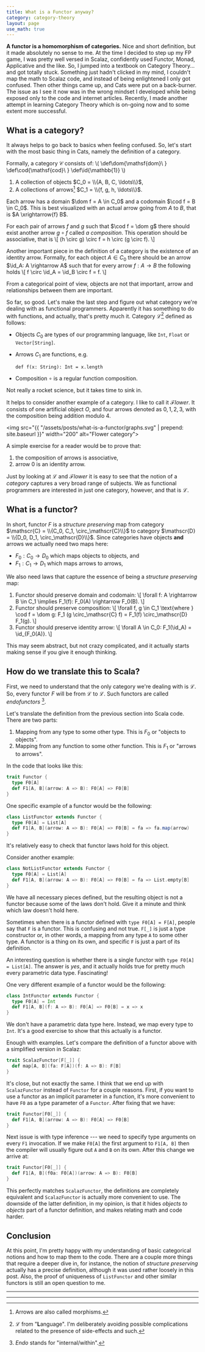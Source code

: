 ```yaml
---
title: What is a Functor anyway?
category: category-theory
layout: page
use_math: true
---
```


**A functor is a homomorphism of categories.**
Nice and short definition, but it made absolutely no sense to me.
At the time I decided to step up my FP game, I was pretty well versed in Scalaz, confidently used Functor, Monad, Applicative and the like.
So, I jumped into a textbook on Category Theory... and got totally stuck.
Something just hadn't clicked in my mind, I couldn't map the math to Scalaz code, and instead of being enlightened I only got confused.
Then other things came up, and Cats were put on a back-burner.
The issue as I see it now was in the wrong mindset I developed while being exposed only to the code and internet articles.
Recently, I made another attempt in learning Category Theory which is on-going now and to some extent more successful.

## What is a category?
It always helps to go back to basics when feeling confused.
So, let's start with the most basic thing in Cats, namely the definition of a category.

Formally, a category $\mathscr{C}$ consists of:
\\(
    \def\dom{\mathsf{dom}\ }
    \def\cod{\mathsf{cod}\ }
    \def\id{\mathbb{1}}
\\)

1. A collection of objects $C_0 = \\{A, B, C, \ldots\\}$,
2. A collections of arrows[^morphisms] $C_1 = \\{f, g, h, \ldots\\}$.

Each arrow has a domain $\dom f = A \in C_0$ and a codomain $\cod f = B \in C_0$.
This is best visualized with an actual arrow going from $A$ to $B$, that is $A \xrightarrow{f} B$.

For each pair of arrows $f$ and $g$ such that $\cod f = \dom g$ there should exist another arrow $g \circ f$ called *a composition*.
This operation should be associative, that is
\\[
(h \circ g) \circ f = h \circ (g \circ f).
\\]

Another important piece in the definition of a category is the existence of an identity arrow.
Formally, for each object $A \in C_0$ there should be an arrow $\id_A: A \rightarrow A$ such that for every arrow $f: A \rightarrow B$ the following holds
\\[
f \circ \id_A = \id_B \circ f = f.
\\]

From a categorical point of view, objects are not that important, arrow and relationships between them are important.

So far, so good.
Let's make the last step and figure out what category we're dealing with as functional programmers. Apparently it has something to do with functions, and actually, that's pretty much it. Category $\mathscr{L}$[^lang] defined as follows:

* Objects $C_0$ are types of our programming language, like `Int`, `Float` or `Vector[String]`.
* Arrows $C_1$ are functions, e.g.

  ```
  def f(x: String): Int = x.length
  ```

* Composition $\circ$ is a regular function composition.

Not really a rocket science, but it takes time to sink in.

It helps to consider another example of a category.
I like to call it $\mathscr{F}lower$.
It consists of one artificial object $O$, and four arrows denoted as $0, 1, 2, 3$, with the composition being addition modulo 4.

<img src="{{ "/assets/posts/what-is-a-functor/graphs.svg" | prepend: site.baseurl }}" width="200" alt="Flower category">

A simple exercise for a reader would be to prove that:

1. the composition of arrows is associative,
2. arrow $0$ is an identity arrow.

Just by looking at $\mathscr{L}$ and $\mathscr{F}lower$ it is easy to see that the notion of a _category_ captures a very broad range of subjects.
We as functional programmers are interested in just one category, however, and that is $\mathscr{L}$.

## What is a functor?

In short, functor $F$ is a _structure preserving_ map from category $\mathscr{C} = \\{C_0, C_1, \circ_\mathscr{C}\\}$ to category $\mathscr{D} = \\{D_0, D_1, \circ_\mathscr{D}\\}$.
Since categories have objects **and** arrows we actually need two maps here:

* $F_0: C_0 \rightarrow D_0$ which maps objects to objects, and
* $F_1: C_1 \rightarrow D_1$ which maps arrows to arrows,

We also need laws that capture the essence of being a _structure preserving_ map:

1. Functor should preserve domain and codomain:
   \\[
   \forall f: A \rightarrow B \in C_1 \implies F_1(f): F_0(A) \rightarrow F_0(B).
   \\]
2. Functor should preserve composition:
   \\[
   \forall f, g \in C_1 \text{where } \cod f = \dom g: F_1 (g \circ_\mathscr{C} f) = F_1(f) \circ_\mathscr{D} F_1(g).
   \\]
3. Functor should preserve identity arrow:
   \\[
   \forall A \in C_0: F_1(\id_A) = \id_{F_0(A)}.
   \\]

This may seem abstract, but not crazy complicated, and it actually starts making sense if you give it enough thinking.

## How do we translate this to Scala?

First, we need to understand that the only category we're dealing with is $\mathscr{L}$.
So, every functor $F$ will be from $\mathscr{L}$ to $\mathscr{L}$.
Such functors are called _endofunctors_ [^endo].

Let's translate the definition from the previous section into Scala code.
There are two parts:

1. Mapping from any type to some other type. This is $F_0$ or "objects to objects".
2. Mapping from any function to some other function. This is $F_1$ or "arrows to arrows".

In the code that looks like this:

```scala
trait Functor {
  type F0[A]
  def F1[A, B](arrow: A => B): F0[A] => F0[B]
}
```

One specific example of a functor would be the following:

```scala
class ListFunctor extends Functor {
  type F0[A] = List[A]
  def F1[A, B](arrow: A => B): F0[A] => F0[B] = fa => fa.map(arrow)
}
```

It's relatively easy to check that functor laws hold for this object.

Consider another example:

```scala
class NotListFunctor extends Functor {
  type F0[A] = List[A]
  def F1[A, B](arrow: A => B): F0[A] => F0[B] = fa => List.empty[B]
}
```

We have all necessary pieces defined, but the resulting object is not a functor because some of the laws don't hold.
Give it a minute and think which law doesn't hold here.

Sometimes when there is a functor defined with `type F0[A] = F[A]`, people say that `F` is a functor.
This is confusing and not true.
`F[_]` is just a type constructor or, in other words, a mapping from any type `A` to some other type.
A functor is a thing on its own, and specific `F` is just a part of its definition.

An interesting question is whether there is a single functor with `type F0[A] = List[A]`.
The answer is _yes_, and it actually holds true for pretty much every parametric data type.
Fascinating!

One very different example of a functor would be the following:

```scala
class IntFunctor extends Functor {
  type F0[A] = Int
  def F1[A, B](f: A => B): F0[A] => F0[B] = x => x
}
```

We don't have a parametric data type here.
Instead, we map every type to `Int`.
It's a good exercise to show that this actually is a functor.

Enough with examples.
Let's compare the definition of a functor above with a simplified version in Scalaz:

```scala
trait ScalazFunctor[F[_]] {
  def map[A, B](fa: F[A])(f: A => B): F[B]
}
```

It's close, but not exactly the same.
I think that we end up with `ScalazFunctor` instead of `Functor` for a couple reasons.
First, if you want to use a functor as an implicit parameter in a function, it's more convenient to have `F0` as a type parameter of a `Functor`.
After fixing that we have:

```scala
trait Functor[F0[_]] {
  def F1[A, B](arrow: A => B): F0[A] => F0[B]
}
```

Next issue is with type inference --- we need to specify type arguments on every `F1` invocation.
If we make `F0[A]` the first argument to `F1[A, B]` then the compiler will usually figure out `A` and `B` on its own.
After this change we arrive at:

```scala
trait Functor[F0[_]] {
  def F1[A, B](f0a: F0[A])(arrow: A => B): F0[B]
}
```

This perfectly matches `ScalazFunctor`, the definitions are completely equivalent and `ScalazFunctor` is actually more convenient to use.
The downside of the latter definition, in my opinion, is that it hides _objects to objects_ part of a functor definition, and makes relating math and code harder.

## Conclusion
At this point, I'm pretty happy with my understanding of basic categorical notions and how to map them to the code.
There are a couple more things that require a deeper dive in, for instance, the notion of _structure preserving_ actually has a precise definition, although it was used rather loosely in this post.
Also, the proof of uniqueness of `ListFunctor` and other similar functors is still an open question to me.

---
---

[^morphisms]: Arrows are also called morphisms.
[^lang]: $\mathscr{L}$ from "**L**anguage". I'm deliberately avoiding possible complications related to the presence of side-effects and such.
[^endo]: _Endo_ stands for "internal/within".
